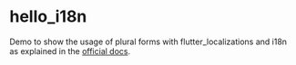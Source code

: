 # hello_i18n

Demo to show the usage of plural forms with flutter_localizations and i18n as explained in the [official docs](https://docs.flutter.dev/ui/accessibility-and-internationalization/internationalization).
